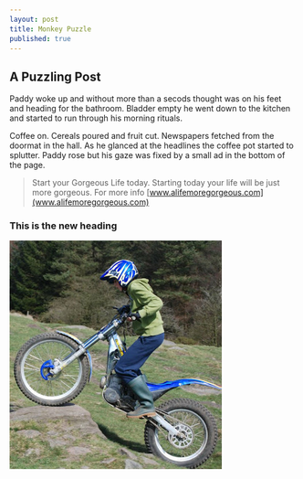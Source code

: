 ```yaml
---
layout: post
title: Monkey Puzzle
published: true
---
```


## A Puzzling Post

Paddy woke up and without more than a secods thought was on his feet and heading for the bathroom. Bladder empty he went down to the kitchen and started to run through his morning rituals.

Coffee on. Cereals poured and fruit cut. Newspapers fetched from the doormat in the hall. As he glanced at the headlines the coffee pot started to splutter. Paddy rose but his gaze&nbsp;was fixed by a small ad in the bottom of the page.
> Start your Gorgeous Life today. Starting today your life will be just more gorgeous. For more info [www.alifemoregorgeous.com](www.alifemoregorgeous.com)

### This is the new heading

![Dave showing his trials rider skills, climbing a large rocky step.](/uploads/overrock.jpg)